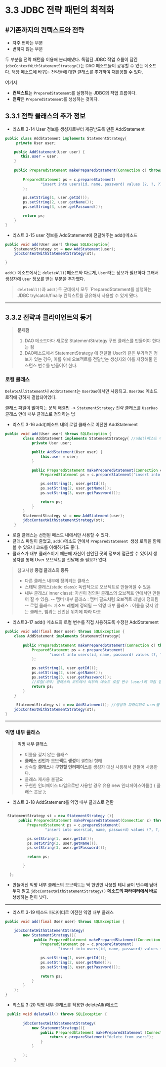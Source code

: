 # 3.3 JDBC 전략 패턴의 최적화

## #기존까지의 컨텍스트와 전략

-   자주 변하는 부분
-   변하지 않는 부분

두 부분을 전략 패턴을 이용해 분리해냈다. 독립된 JDBC 작업 흐름이 담긴  `jdbcContextWithStatementStrategy()`는 DAO 메소드들이 공유할 수 있는 메소드다. 해당 메소드에 바뀌는 전략들에 대한 클래스를 추가하여 재활용할 수 있다.

여기서

-   **컨텍스트**는  `PreparedStatement`를 실행하는 JDBC의 작업 흐름이다.
-   **전략**은  `PreparedStatement`를 생성하는 것이다.

## 3.3.1 전략 클래스의 추가 정보



- 리스트 3-14 User 정보를 생성자로부터 제공받도록 만든 AddStatement 
```java
public class AddStatement implements StatementStrategy{
	 private User user;

	public AddStatement(User user) {
	   this.user = user;
	}
	
    public PreparedStatement makePreparedStatement(Connection c) throws SQLException {
     
        PreparedStatement ps = c.prepareStatement(
                "insert into users(id, name, password) values (?, ?, ?)"
        );

        ps.setString(1, user.getId());
        ps.setString(2, user.getName());
        ps.setString(3, user.getPassword());

        return ps;
    }
}
```

- 리스트 3-15 user 정보를 AddStatement에 전달해주는 add()메소드
```java
public void add(User user) throws SQLException{
	StatementStrategy st = new AddStatement(user);
	jdbcContextWithStatementStrategy(st);

}
```

`add()` 메소드에서는 `deleteAll()`메소드와 다르게, `User`라는 정보가 필요하다
그래서 생성자에 `User` 정보를 받는 부분을 추가했다.

> `deleteAll()`과 `add()`두 군데에서 모두 `PreparedStatement를 실행하는 JDBC try/catch/finally 컨텍스트를 공유해서 사용할 수 있게 됐다.
> 

---



## 3.3.2 전략과 클라이언트의 동거
>   **문제점**
>  1.  DAO 메소드마다 새로운 StatementStrategy 구현 클래스를 만들어야 한다는 점
> 2. DAO메소드에서 StatementStrategy 에 전달할 User와 같은 부가적인 정보가 있는 경우, 이를 위해 오브젝트를 전달받는 생성자와 이를 저장해둘 인스턴스 변수를 만들어야 한다.

### 로컬 클래스
`DeleteAllStatement`나 `AddStatement`는 `UserDao`에서만 사용되고. `UserDao` 메소드 로직에 강하게 결합되어있다.

클래스 파일이 많아지는 문제 해결법 -> `StatementStrategy` 전략 클래스를 `UserDao` 클래스 안에 내부 클래스로 정의하는 법


- 리스트 3-16 add()메소드 내의 로컬 클래스로 이전한 AddStatement
```java
public void add(User user) throws SQLException {
        class AddStatement implements StatementStrategy{ //add()메소드 내부에 선언된 로컬 클래스
            private User user;

            public AddStatement(User user) {
                this.user = user;
            }

            public PreparedStatement makePreparedStatement(Connection c) throws SQLException {
                PreparedStatement ps = c.prepareStatement("insert into users(id, name, password) values (?, ?, ?)" );

                ps.setString(1, user.getId());
                ps.setString(2, user.getName());
                ps.setString(3, user.getPassword());

                return ps;
            }
        }
		StatementStrategy st = new AddStatement(user);
        jdbcContextWithStatementStrategy(st);
    }
```

- 로컬 클래스는 선언된 메소드 내에서만 사용할 수 있다.
- 클래스 파일이 줄었고, `add()`메소드 안에서 `PreparedStatement `생성 로직을 함께 볼 수 있으니 코드를 이해하기도 좋다.
- 클래스가 내부 클래스이기 때분에 자신이 선언된 곳의 정보에 접근할 수 있어서 생성자를 통해 User 오브젝트를 전달해 줄 필요가 없다.


> 참고사항
> **중첩 클래스의 종류**
>-  다른 클래스 내부에 정의되는 클래스
> - 스태틱 클래스(static class): 독립적으로 오브젝트로 만들어질 수 있음
> - 내부 클래스( inner class): 자신이 정의된 클래스의 오브젝트 안에서만 만들어 질 수 있음.
> -- 멤버 내부 클래스 : 멤버 필드처럼 오브젝트 레벨에 정의됨
> -- 로컬 클래스: 메소드 레벨에 정의됨
> -- 익명 내부 클래스 : 이름을 갖지 않는 클래스, 범위는 선언된 위치에 따라 다름


- 리스트3-17 add() 메소드의 로컬 변수를 직접 사용하도록 수정한 AddStatement
```java
public void add(final User user) throws SQLException {
    class AddStatement implements StatementStrategy{
        
        public PreparedStatement makePreparedStatement(Connection c) throws SQLException {
            PreparedStatement ps = c.prepareStatement(
                    "insert into users(id, name, password) values (?, ?, ?)"
            );

            ps.setString(1, user.getId());
            ps.setString(2, user.getName());
            ps.setString(3, user.getPassword());
			//로컬(내부) 클래스의 코드에서 외부의 메소드 로컬 변수 (user)에 직접 접근할 수 있다.
            return ps;
        }
    }
    
	 StatementStrategy st = new AddStatement(); //생성자 파라미터로 user를 전달하지 않아도 된다.
    jdbcContextWithStatementStrategy(st);
}
```


--- 
###  익명 내부 클래스
> **익명 내부 클래스**
> - 이름을 갖지 않는 클래스
> - **클래스 선언**과 **오브젝트 생성**이 결합된 형태
> - 상속할 **클래스**나 **구현할 인터페이스**를 생성자 대신 사용해서 만들어 사용한다.
> - 클래스 재사용 불필요
> - 구현한 인터페이스 타입으로만 사용할 경우 유용
>  new 인터페이스이름() { 클래스 본문 };

- 리스트 3-18 AddStatement를 익명 내부 클래스로 전환
```java

 StatementStrategy st = new StatementStrategy (){
	  public PreparedStatement makePreparedStatement(Connection c) throws SQLException {
          PreparedStatement ps = c.prepareStatement(
                  "insert into users(id, name, password) values (?, ?, ?)");

          ps.setString(1, user.getId());
          ps.setString(2, user.getName());
          ps.setString(3, user.getPassword());

          return ps;

		}

  };
```


- 만들어진 익명 내부 클래스의 오브젝트는 딱 한번만 사용할 테니 굳이 변수에 담아 두지 말고 `jdbcContextWithStatementStrategy()` **메소드의 파라미터에서 바로 생성**하는 편이 낫다.

---
- 리스트 3-19 메소드 파라미터로 이전한 익명 내부 클래스
```java
public void add(final User user) throws SQLException {

	jdbcContetWithStatementStrategy(
		new StatementStrategy(){
			 public PreparedStatement makePreparedStatement(Connection c) throws SQLException {
	            PreparedStatement ps = c.prepareStatement(
	                    "insert into users(id, name, password) values (?, ?, ?)");

	            ps.setString(1, user.getId());
	            ps.setString(2, user.getName());
	            ps.setString(3, user.getPassword());
				
	            return ps;
	        }
		}
	);   
}
```


- 리스트 3-20 익명 내부 클래스를 적용한  deleteAll()메소드
```java
 public void deleteAll() throws SQLException {
       
        jdbcContextWithStatementStrategy(
			new StatementStrategy(){
				public PreparedStatement makePreparedStatement (Connection c) throws SQLException{ 
					return c.prepareStatement("delete from users");
				}
			}

		); 
    }
```
